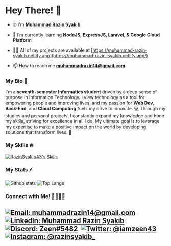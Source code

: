 # Hey There! 👋
- 🤓 I'm **Muhammad Razin Syakib**

- 🌱 I’m currently learning **NodeJS, ExpressJS, Laravel, & Google Cloud Platform**

- 👨‍💻 All of my projects are available at [https://muhammad-razin-syakib.netlify.app](https://muhammad-razin-syakib.netlify.app/)

- 📫 How to reach me **muhammadrazin14@gmail.com**

### My Bio 📄
I'm a **seventh-semester Informatics student** driven by a deep sense of purpose in Information Technology. I view technology as a tool for empowering people and improving lives, and my passion for **Web Dev**, **Back-End**, and **Cloud Computing** fuels my drive to innovate. 💻
Through my studies and personal projects, I constantly expand my knowledge and hone my skills, striving for excellence in all I do. My ultimate goal is to leverage my expertise to make a positive impact on the world by developing solutions that transform lives. 🌱

### My Skills 🔥
[![RazinSyakib43's Skills](https://skillicons.dev/icons?i=js,nodejs,express,html,css,php,gcp,firebase,mysql,mongodb,tailwind,bootstrap,figma,git)](https://skillicons.dev)

### My Stats ⚡
![Github stats](https://github-readme-stats.vercel.app/api?username=razinsyakib43&theme=blueberry&count_private=true&hide_border=true&line_height=20) 
![Top Langs](https://github-readme-stats.vercel.app/api/top-langs/?username=RazinSyakib43&hide=html,css,hack&layout=compact&theme=blueberry&count_private=true&hide_border=true)

### Connect with Me! 🫱🏻‍🫲🏼
[![Email: muhammadrazin14@gmail.com](https://img.shields.io/badge/Gmail-D14836?style=for-the-badge&logo=gmail&logoColor=white)](mailto:muhammadrazin14@gmail.com)&nbsp;
[![LinkedIn: Muhammad Razin Syakib](https://img.shields.io/badge/LinkedIn-0077B5?style=for-the-badge&logo=linkedin&logoColor=white)]((https://www.linkedin.com/in/muhammad-razin-syakib/))&nbsp;
[![Discord: Zeen#5482](https://img.shields.io/badge/Discord-7289DA?style=for-the-badge&logo=discord&logoColor=white)](https://discord.com/users/706507324642295809)&nbsp;
[![Twitter: @iamzeen43](https://img.shields.io/badge/Twitter-1DA1F2?style=for-the-badge&logo=twitter&logoColor=white)](https://twitter.com/iamzeen43)&nbsp;
[![Instagram: @razinsyakib_](https://img.shields.io/badge/Instagram-E4405F?style=for-the-badge&logo=instagram&logoColor=white)](https://www.instagram.com/razinsyakib_/)&nbsp;
---
